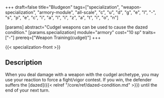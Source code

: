 +++
draft=false
title="Bludgeon"
tags=["specialization", "weapon-specialization", "armory-module", "all-scale", "c", "u", "d", "g", "e", "l", "-", "s", "p", "e", "c", "i", "a", "l", "i", "z", "a", "t", "i", "o", "n"]

[params]
  abstract="Cudgel weapons can be used to cause the dazed condition."
  [params.specialization]
    module="armory"
    cost="10 sp"
    traits=["-"]
    prereq=["Weapon Training(cudgel)"]
+++

{{< specialization-front >}}

## Description

When you deal damage with a weapon with the cudgel archetype, you may use your
reaction to force a fight/vigor contest. If you win, the defender suffers the
[dazed]({{< relref "/core/ref/dazed-condition.md" >}}) until the end of your 
next turn.

